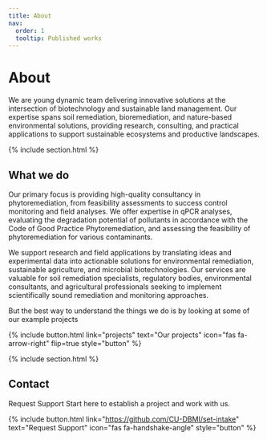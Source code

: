 ```yaml
---
title: About
nav:
  order: 1
  tooltip: Published works
---
```


# About

We are young dynamic team delivering innovative solutions at the intersection of biotechnology and sustainable land management. Our expertise spans soil remediation, bioremediation, and nature-based environmental solutions, providing research, consulting, and practical applications to support sustainable ecosystems and productive landscapes.

{% include section.html %}

## What we do

Our primary focus is providing high-quality consultancy in phytoremediation, from feasibility assessments to success control monitoring and field analyses. We offer expertise in qPCR analyses, evaluating the degradation potential of pollutants in accordance with the Code of Good Practice Phytoremediation, and assessing the feasibility of phytoremediation for various contaminants.

We support research and field applications by translating ideas and experimental data into actionable solutions for environmental remediation, sustainable agriculture, and microbial biotechnologies. Our services are valuable for soil remediation specialists, regulatory bodies, environmental consultants, and agricultural professionals seeking to implement scientifically sound remediation and monitoring approaches.

But the best way to understand the things we do is by looking at some of our example projects

{% include button.html link="projects" text="Our projects" icon="fas fa-arrow-right" flip=true style="button" %}

{% include section.html %}

## Contact

Request Support
Start here to establish a project and work with us.

{% include button.html link="https://github.com/CU-DBMI/set-intake" text="Request Support" icon="fas fa-handshake-angle" style="button" %}
